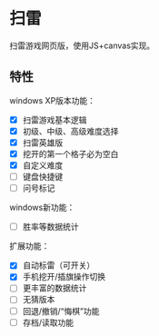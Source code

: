 # 扫雷
扫雷游戏网页版，使用JS+canvas实现。

## 特性
windows XP版本功能：
- [x] 扫雷游戏基本逻辑
- [x] 初级、中级、高级难度选择
- [x] 扫雷英雄版
- [x] 挖开的第一个格子必为空白
- [x] 自定义难度
- [ ] 键盘快捷键
- [ ] 问号标记

windows新功能：
- [ ] 胜率等数据统计

扩展功能：
- [x] 自动标雷（可开关）
- [x] 手机挖开/插旗操作切换
- [ ] 更丰富的数据统计
- [ ] 无猜版本
- [ ] 回退/撤销/“悔棋”功能
- [ ] 存档/读取功能
